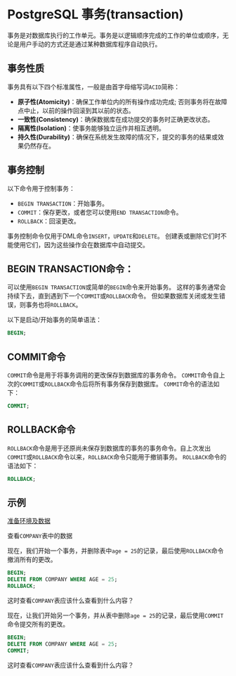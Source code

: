 # PostgreSQL 事务(transaction)	

事务是对数据库执行的工作单元。事务是以逻辑顺序完成的工作的单位或顺序，无论是用户手动的方式还是通过某种数据库程序自动执行。

## 事务性质

事务具有以下四个标准属性，一般是由首字母缩写词`ACID`简称：

- **原子性(Atomicity)**：确保工作单位内的所有操作成功完成; 否则事务将在故障点中止，以前的操作回滚到其以前的状态。
- **一致性(Consistency)**：确保数据库在成功提交的事务时正确更改状态。
- **隔离性(Isolation)**：使事务能够独立运作并相互透明。
- **持久性(Durability)**：确保在系统发生故障的情况下，提交的事务的结果或效果仍然存在。

## 事务控制

以下命令用于控制事务：

- `BEGIN TRANSACTION`：开始事务。
- `COMMIT`：保存更改，或者您可以使用`END TRANSACTION`命令。
- `ROLLBACK`：回滚更改。

事务控制命令仅用于DML命令`INSERT`，`UPDATE`和`DELETE`。 创建表或删除它们时不能使用它们，因为这些操作会在数据库中自动提交。

## BEGIN TRANSACTION命令：

可以使用`BEGIN TRANSACTION`或简单的`BEGIN`命令来开始事务。 这样的事务通常会持续下去，直到遇到下一个`COMMIT`或`ROLLBACK`命令。 但如果数据库关闭或发生错误，则事务也将`ROLLBACK`。

以下是启动/开始事务的简单语法：

```sql
BEGIN;
```

## COMMIT命令

`COMMIT`命令是用于将事务调用的更改保存到数据库的事务命令。
`COMMIT`命令自上次的`COMMIT`或`ROLLBACK`命令后将所有事务保存到数据库。
`COMMIT`命令的语法如下：

```sql
COMMIT;
```

## ROLLBACK命令

`ROLLBACK`命令是用于还原尚未保存到数据库的事务的事务命令。自上次发出`COMMIT`或`ROLLBACK`命令以来，`ROLLBACK`命令只能用于撤销事务。
`ROLLBACK`命令的语法如下：

```sql
ROLLBACK;
```

## 示例

[准备环境及数据](./setup.html)

查看`COMPANY`表中的数据

现在，我们开始一个事务，并删除表中`age = 25`的记录，最后使用`ROLLBACK`命令撤消所有的更改。

```sql
BEGIN;
DELETE FROM COMPANY WHERE AGE = 25;
ROLLBACK;
```

这时查看`COMPANY`表应该什么查看到什么内容？



现在，让我们开始另一个事务，并从表中删除`age = 25`的记录，最后使用`COMMIT`命令提交所有的更改。

```sql
BEGIN;
DELETE FROM COMPANY WHERE AGE = 25;
COMMIT;
```



这时查看`COMPANY`表应该什么查看到什么内容？